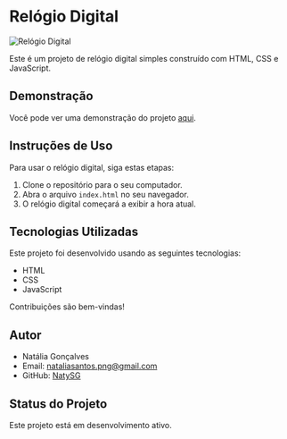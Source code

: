 # Relógio Digital

![Relógio Digital](screenshot.png)

Este é um projeto de relógio digital simples construído com HTML, CSS e JavaScript.

## Demonstração

Você pode ver uma demonstração do projeto [aqui](file:///C:/Users/gonca/Desktop/Rel%C3%B3gio%20Digital/index.html).

## Instruções de Uso

Para usar o relógio digital, siga estas etapas:

1. Clone o repositório para o seu computador.
2. Abra o arquivo `index.html` no seu navegador.
3. O relógio digital começará a exibir a hora atual.

## Tecnologias Utilizadas

Este projeto foi desenvolvido usando as seguintes tecnologias:

- HTML
- CSS
- JavaScript

Contribuições são bem-vindas! 

## Autor

- Natália Gonçalves
- Email: nataliasantos.png@gmail.com
- GitHub: [NatySG](https://github.com/NatySG)


## Status do Projeto

Este projeto está em desenvolvimento ativo.

